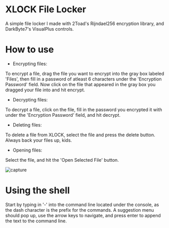 # XLOCK File Locker
A simple file locker I made with 2Toad's Rijndael256 encryption library, and DarkByte7's VisualPlus controls.
# How to use 
- Encrypting files:

To encrypt a file, drag the file you want to encrypt into the gray box labeled 'Files', then fill in a password of atleast 6 characters under the 'Encryption Password' field. Now click on the file that appeared in the gray box you dragged your file into and hit encrypt.
- Decrypting files:

To decrypt a file, click on the file, fill in the password you encrypted it with under the 'Encryption Password' field, and hit decrypt. 
- Deleting files:

To delete a file from XLOCK, select the file and press the delete button. Always back your files up, kids.
- Opening files:

Select the file, and hit the 'Open Selected File' button.

![capture](https://user-images.githubusercontent.com/39781618/50071962-3312b980-0199-11e9-8eed-1968cd4cbbe5.PNG)

# Using the shell
Start by typing in '-' into the command line located under the console, as the dash character is the prefix for the commands. A suggestion menu should pop up, use the arrow keys to navigate, and press enter to append the text to the command line. 

